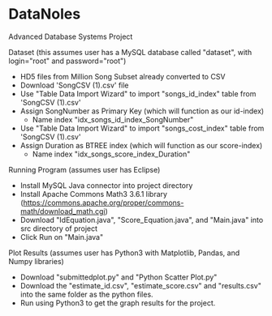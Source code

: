 # DataNoles
Advanced Database Systems Project

Dataset (this assumes user has a MySQL database called "dataset", with login="root" and password="root")
* HD5 files from Million Song Subset already converted to CSV
* Download 'SongCSV (1).csv' file
* Use "Table Data Import Wizard" to import "songs_id_index" table from 'SongCSV (1).csv'
* Assign SongNumber as Primary Key (which will function as our id-index)
  * Name index "idx_songs_id_index_SongNumber"
* Use "Table Data Import Wizard" to import "songs_cost_index" table from 'SongCSV (1).csv'
* Assign Duration as BTREE index (which will function as our score-index)
  * Name index "idx_songs_score_index_Duration"


Running Program (assumes user has Eclipse)
* Install MySQL Java connector into project directory
* Install Apache Commons Math3 3.6.1 library (https://commons.apache.org/proper/commons-math/download_math.cgi)
* Download "IdEquation.java", "Score_Equation.java", and "Main.java" into src directory of project
* Click Run on "Main.java"


Plot Results (assumes user has Python3 with Matplotlib, Pandas, and Numpy libraries)
* Download "submittedplot.py" and "Python Scatter Plot.py"
* Download the "estimate_id.csv", "estimate_score.csv" and "results.csv" into the same folder as the python files.
* Run using Python3 to get the graph results for the project. 
